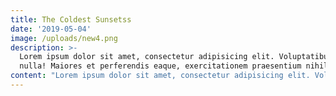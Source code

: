 ```yaml
---
title: The Coldest Sunsetss
date: '2019-05-04'
image: /uploads/new4.png
description: >-
  Lorem ipsum dolor sit amet, consectetur adipisicing elit. Voluptatibus quia,
  nulla! Maiores et perferendis eaque, exercitationem praesentium nihil.
content: "Lorem ipsum dolor sit amet, consectetur adipisicing elit. Voluptatibus quia, nulla! Maiores et perferendis eaque, exercitationem praesentium nihil. Lorem ipsum dolor sit amet, consectetur adipisicing elit. Voluptatibus quia, nulla! Maiores et perferendis eaque, exercitationem praesentium nihil.\n\n![School](/uploads/monika-kozub-qeo1nr2i3gm-unsplash-1-1-1-min.jpg \"School library\")\n\nLorem ipsum dolor sit amet, [consectetur adipisicing](https://google.ca) elit. Praesentium inventore hic possimus, cum nesciunt ea debitis, tempora officia perferendis vero ratione nam laudantium aliquid voluptatem velit? Open `/src/layouts.vue` and then edit the `main.css` file.\r\n\r\n> Lorem ipsum dolor sit amet consectetur adipisicing elit. Hic rerum earum quos explicabo suscipit maxime iste qui nihil `layout.vue` and then edit the `main.scss` file.\r\n\r\n```js\r\n<template>\r\n  <Layout>\r\n    <div class=\"container-inner mx-auto my-16\">\r\n      <h1 class=\"text-4xl font-bold leading-tight\">{{ $page.post.title }}</h1>\r\n      <div class=\"text-xl text-gray-600 mb-8\">{{ $page.post.date }}</div>\r\n      <div class=\"markdown-body\" v-html=\"$page.post.content\" />\r\n    </div>\r\n  </Layout>\r\n</template>\r\n```"
---
```


